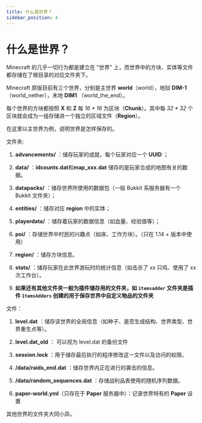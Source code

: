 ```yaml
---
title: 什么是世界？
sidebar_position: 4
---
```


# 什么是世界？

Minecraft 的几乎一切行为都是建立在 "世界" 上，而世界中的方块、实体等文件都存储在了根目录的对应文件夹下。

Minecraft 原版目前有三个世界，分别是主世界 **world**（world），地狱 **DIM-1** （world_nether），末地 **DIM1** （world_the_end）。

每个世界的方块都按照 **X** 和 **Z** 每 *16 * 16* 为区块（**Chunk**）。其中每 *32 * 32* 个区块就会成为一组存储进一个独立的区域文件（**Region**）。

在这里以主世界为例，说明世界是怎样保存的。

文件夹:

1. **advancements/** ：储存玩家的成就，每个玩家对应一个 **UUID** ；

2. **data/** ：**idcounts.dat**和**map_xxx.dat** 储存的是玩家合成的地图有关的数据。

3. **datapacks/** ：储存世界所使用的数据包（一般 Bukkit 系服务器有一个 Bukkit 文件夹）；

4. **entities/** ：储存对应 **region** 中的实体；

5. **playerdata/** ：储存着玩家的数据信息（如血量、经验值等）；

6. **poi/** ：存储世界中村民的兴趣点（如床、工作方块）。（只在 1.14 + 版本中使用）

7. **region/** ：储存方块信息。

8. **stats/** ：储存玩家在此世界游玩时的统计信息（如击杀了 xx 只鸡、使用了 xx 次工作台）。

9. **如果还有其他文件夹一般为插件储存用的文件夹，如 `itemsadder` 文件夹是插件 `ItemsAdders` 创建的用于保存世界中自定义物品的文件夹**

文件：

1. **level.dat** ：储存该世界的全局信息（如种子、是否生成结构、世界类型、世界重生点等）。

2. **level.dat_old** ： 可以视为 level.dat 的备份文件

3. **session.lock** ：用于储存最后执行的程序修改这一文件以及访问的权限。

4. **/data/raids_end.dat** ：储存世界内正在进行的袭击的信息。

5. **/data/random_sequences.dat** ：存储战利品表使用的随机序列数据。

6. **paper-world.yml**（只存在于 **Paper** 服务器中）：记录世界特有的 **Paper** 设置

其他世界的文件夹大同小异。